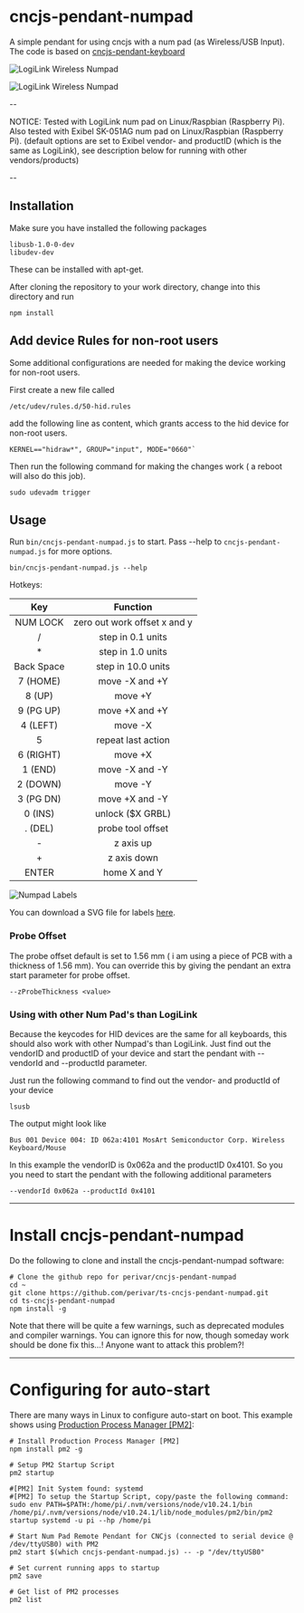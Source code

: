 # cncjs-pendant-numpad
A simple pendant for using cncjs with a num pad (as Wireless/USB Input). The code is based on [cncjs-pendant-keyboard](https://github.com/cncjs/cncjs-pendant-keyboard)

![LogiLink Wireless Numpad](docs/logilink_numpad.png)

![LogiLink Wireless Numpad](docs/numpad_labels.png)


--

NOTICE: Tested with LogiLink num pad on Linux/Raspbian (Raspberry Pi).
Also tested with Exibel SK-051AG  num pad on Linux/Raspbian (Raspberry Pi).
(default options are set to Exibel vendor- and productID (which is the same as LogiLink), see description below for running with other vendors/products)


--
## Installation

Make sure you have installed the following packages

```
libusb-1.0-0-dev
libudev-dev
```
These can be installed with apt-get.

After cloning the repository to your work directory, change into this directory and run

```
npm install
```

## Add device Rules for non-root users

Some additional configurations are needed for making the device working for non-root users.

First create a new file called 

```
/etc/udev/rules.d/50-hid.rules
``` 

add the following line as content, which grants access to the hid device for non-root users.

```
KERNEL=="hidraw*", GROUP="input", MODE="0660"`
```

Then run the following command for making the changes work ( a reboot will also do this job).

```
sudo udevadm trigger
```


## Usage
Run `bin/cncjs-pendant-numpad.js` to start. Pass --help to `cncjs-pendant-numpad.js` for more options.

```
bin/cncjs-pendant-numpad.js --help
```

Hotkeys:

|     Key    	|           Function           	|
|:----------:	|:----------------------------:	|
| NUM  LOCK  	| zero out work offset x and y 	|
| /          	| step in 0.1 units            	|
| *          	| step in 1.0 units            	|
| Back Space 	| step in 10.0 units           	|
| 7 (HOME)   	| move -X and +Y               	|
| 8 (UP)     	| move +Y                      	|
| 9 (PG UP)  	| move +X and +Y               	|
| 4 (LEFT)   	| move -X                      	|
| 5          	| repeat last action           	|
| 6 (RIGHT)  	| move +X                      	|
| 1 (END)    	| move -X and -Y               	|
| 2 (DOWN)   	| move -Y                      	|
| 3 (PG DN)  	| move +X and -Y               	|
| 0 (INS)    	| unlock ($X GRBL)                       	|
| . (DEL)    	| probe tool offset            	|
| -          	| z axis up                    	|
| +          	| z axis down                  	|
| ENTER      	| home X and Y                 	|

![Numpad Labels](docs/labels.png)

You can download a SVG file for labels [here](docs/key_labels.svg).

### Probe Offset
The probe offset default is set to 1.56 mm ( i am using a piece of PCB with a thickness of 1.56 mm). You can override this by giving the pendant
an extra start parameter for probe offset.

```
--zProbeThickness <value>
```

### Using with other Num Pad's than LogiLink

Because the keycodes for HID devices are the same for all keyboards, this should also work with 
other Numpad's than LogiLink. Just find out the vendorID and productID of your device and
start the pendant with --vendorId and --productId parameter.

Just run the following command to find out the vendor- and productId of your device

```
lsusb
```
The output might look like 

```
Bus 001 Device 004: ID 062a:4101 MosArt Semiconductor Corp. Wireless Keyboard/Mouse
```

In this example the vendorID is 0x062a and the productID 0x4101. So you you need
to start the pendant with the following additional parameters

```
--vendorId 0x062a --productId 0x4101
```
----------------------------------------

# Install cncjs-pendant-numpad

Do the following to clone and install the cncjs-pendant-numpad software:

```
# Clone the github repo for perivar/cncjs-pendant-numpad
cd ~
git clone https://github.com/perivar/ts-cncjs-pendant-numpad.git
cd ts-cncjs-pendant-numpad
npm install -g
```

Note that there will be quite a few warnings, such as deprecated modules and compiler warnings.  You can ignore this for now, though someday work should be done fix this...!  Anyone want to attack this problem?!

----------------------------------------

# Configuring for auto-start

There are many ways in Linux to configure auto-start on boot.  This example shows using [Production Process Manager [PM2]](http://pm2.io):

```
# Install Production Process Manager [PM2]
npm install pm2 -g

# Setup PM2 Startup Script
pm2 startup

#[PM2] Init System found: systemd
#[PM2] To setup the Startup Script, copy/paste the following command:
sudo env PATH=$PATH:/home/pi/.nvm/versions/node/v10.24.1/bin /home/pi/.nvm/versions/node/v10.24.1/lib/node_modules/pm2/bin/pm2 startup systemd -u pi --hp /home/pi

# Start Num Pad Remote Pendant for CNCjs (connected to serial device @ /dev/ttyUSB0) with PM2
pm2 start $(which cncjs-pendant-numpad.js) -- -p "/dev/ttyUSB0"

# Set current running apps to startup
pm2 save

# Get list of PM2 processes
pm2 list
```
